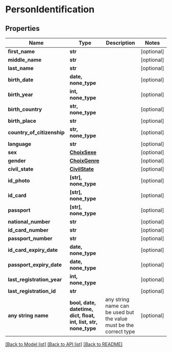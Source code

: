 # PersonIdentification


## Properties
Name | Type | Description | Notes
------------ | ------------- | ------------- | -------------
**first_name** | **str** |  | [optional] 
**middle_name** | **str** |  | [optional] 
**last_name** | **str** |  | [optional] 
**birth_date** | **date, none_type** |  | [optional] 
**birth_year** | **int, none_type** |  | [optional] 
**birth_country** | **str, none_type** |  | [optional] 
**birth_place** | **str** |  | [optional] 
**country_of_citizenship** | **str, none_type** |  | [optional] 
**language** | **str** |  | [optional] 
**sex** | [**ChoixSexe**](ChoixSexe.md) |  | [optional] 
**gender** | [**ChoixGenre**](ChoixGenre.md) |  | [optional] 
**civil_state** | [**CivilState**](CivilState.md) |  | [optional] 
**id_photo** | **[str], none_type** |  | [optional] 
**id_card** | **[str], none_type** |  | [optional] 
**passport** | **[str], none_type** |  | [optional] 
**national_number** | **str** |  | [optional] 
**id_card_number** | **str** |  | [optional] 
**passport_number** | **str** |  | [optional] 
**id_card_expiry_date** | **date, none_type** |  | [optional] 
**passport_expiry_date** | **date, none_type** |  | [optional] 
**last_registration_year** | **int, none_type** |  | [optional] 
**last_registration_id** | **str** |  | [optional] 
**any string name** | **bool, date, datetime, dict, float, int, list, str, none_type** | any string name can be used but the value must be the correct type | [optional]

[[Back to Model list]](../README.md#documentation-for-models) [[Back to API list]](../README.md#documentation-for-api-endpoints) [[Back to README]](../README.md)


